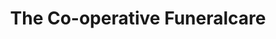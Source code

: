 ---
title: "The Co-operative Funeralcare"
url: /birmingham/the-co-operative-funeralcare-quinton-road-west/
shop: funeral directors
---